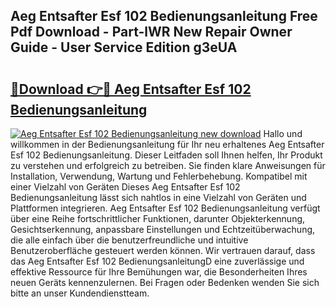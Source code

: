## Aeg Entsafter Esf 102 Bedienungsanleitung Free Pdf Download - Part-lWR New Repair Owner Guide - User Service Edition g3eUA

# <h2><a href="http://df59xqx.blite.top/?on=Aeg+Entsafter+Esf+102+Bedienungsanleitung">🔗Download 👉🔴 Aeg Entsafter Esf 102 Bedienungsanleitung</a></h2>

[![Aeg Entsafter Esf 102 Bedienungsanleitung new download](https://i.imgur.com/lujVjoI.png)](http://df59xqx.blite.top/?on=Aeg+Entsafter+Esf+102+Bedienungsanleitung)
Hallo und willkommen in der Bedienungsanleitung für Ihr neu erhaltenes Aeg Entsafter Esf 102 Bedienungsanleitung. Dieser Leitfaden soll Ihnen helfen, Ihr Produkt zu verstehen und erfolgreich zu betreiben. Sie finden klare Anweisungen für Installation, Verwendung, Wartung und Fehlerbehebung. Kompatibel mit einer Vielzahl von Geräten Dieses Aeg Entsafter Esf 102 Bedienungsanleitung lässt sich nahtlos in eine Vielzahl von Geräten und Plattformen integrieren. Aeg Entsafter Esf 102 Bedienungsanleitung verfügt über eine Reihe fortschrittlicher Funktionen, darunter Objekterkennung, Gesichtserkennung, anpassbare Einstellungen und Echtzeitüberwachung, die alle einfach über die benutzerfreundliche und intuitive Benutzeroberfläche gesteuert werden können. Wir vertrauen darauf, dass das Aeg Entsafter Esf 102 BedienungsanleitungD eine zuverlässige und effektive Ressource für Ihre Bemühungen war, die Besonderheiten Ihres neuen Geräts kennenzulernen. Bei Fragen oder Bedenken wenden Sie sich bitte an unser Kundendienstteam.
